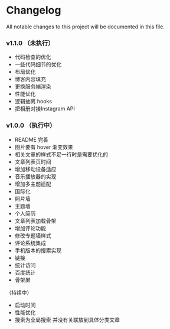 # Changelog

All notable changes to this project will be documented in this file.

### v1.1.0  （未执行）

- 代码检查的优化
- 一些代码细节的优化
- 布局优化
- 博客内容填充
- 更换服务端渲染
- 性能优化
- 逻辑抽离 hooks
- 把相册对接Instagram API



### v1.0.0 （执行中）
- README 完善
- 图片要有 hover 渐变效果
- 相关文章的样式不足一行时是需要优化的
- 文章列表页时间
- 增加移动设备适应
- 音乐播放器的实现
- 增加多主题适配
- 国际化
- 照片墙
- 主题墙
- 个人简历
- 文章列表加载骨架
- 增加评论功能
- 修改专题墙样式
- 评论系统集成
- 手机版本的搜索实现
- 链接
- 统计访问
- 百度统计
- 骨架屏

（持续中）
- 启动时间
- 性能优化
- 搜索为全局搜索 并没有关联放到具体分类文章



